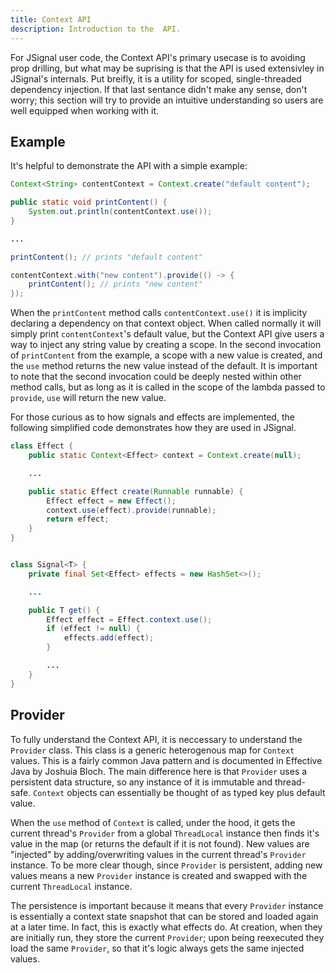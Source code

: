 ```yaml
---
title: Context API
description: Introduction to the  API.
---
```


For JSignal user code, the Context API's primary usecase is to avoiding prop drilling, but what may be suprising is that the API is used extensivley in JSignal's internals. Put breifly, it is a utility for scoped, single-threaded dependency injection. If that last sentance didn't make any sense, don't worry; this section will try to provide an intuitive understanding so users are well equipped when working with it.

## Example

It's helpful to demonstrate the API with a simple example:

```java
Context<String> contentContext = Context.create("default content");

public static void printContent() {
    System.out.println(contentContext.use());
}

...

printContent(); // prints "default content"

contentContext.with("new content").provide(() -> {
    printContent(); // prints "new content"
});
```

When the `printContent` method calls `contentContext.use()` it is implicity declaring a dependency on that context object. When called normally it will simply print `contentContext`'s default value, but the Context API give users a way to inject any string value by creating a scope. In the second invocation of `printContent` from the example, a scope with a new value is created, and the `use` method returns the new value instead of the default. It is important to note that the second invocation could be deeply nested within other method calls, but as long as it is called in the scope of the lambda passed to `provide`, `use` will return the new value.

For those curious as to how signals and effects are implemented, the following simplified code demonstrates how they are used in JSignal.

```java
class Effect {
    public static Context<Effect> context = Context.create(null);

    ...

    public static Effect create(Runnable runnable) {
        Effect effect = new Effect();
        context.use(effect).provide(runnable);
        return effect;
    }
}


class Signal<T> {
    private final Set<Effect> effects = new HashSet<>();

    ...

    public T get() {
        Effect effect = Effect.context.use();
        if (effect != null) {
            effects.add(effect);
        }

        ...
    }
}
```

## Provider

To fully understand the Context API, it is neccessary to understand the `Provider` class. This class is a generic heterogenous map for `Context` values. This is a fairly common Java pattern and is documented in Effective Java by Joshuia Bloch. The main difference here is that `Provider` uses a persistent data structure, so any instance of it is immutable and thread-safe. `Context` objects can essentially be thought of as typed key plus default value.

When the `use` method of `Context` is called, under the hood, it gets the current thread's `Provider` from a global `ThreadLocal` instance then finds it's value in the map (or returns the default if it is not found). New values are "injected" by adding/overwriting values in the current thread's `Provider` instance. To be more clear though, since `Provider` is persistent, adding new values means a new `Provider` instance is created and swapped with the current `ThreadLocal` instance.

The persistence is important because it means that every `Provider` instance is essentially a context state snapshot that can be stored and loaded again at a later time. In fact, this is exactly what effects do. At creation, when they are initially run, they store the current `Provider`; upon being reexecuted they load the same `Provider`, so that it's logic always gets the same injected values.
